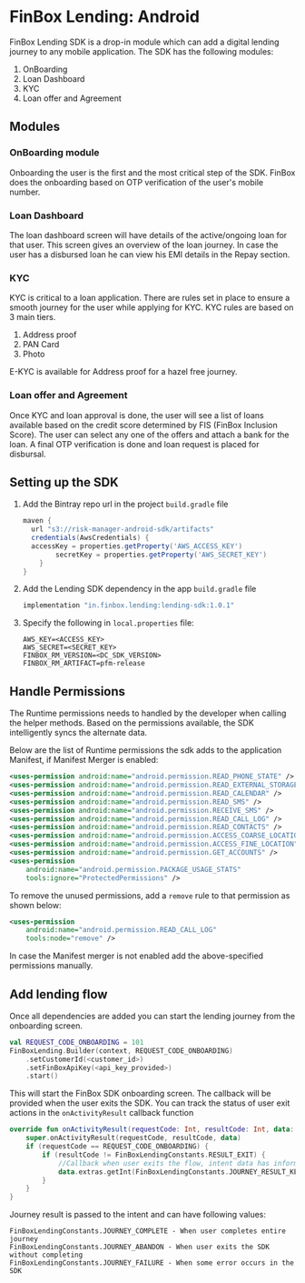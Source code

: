 # FinBox Lending: Android

FinBox Lending SDK is a drop-in module which can add a digital lending journey to any mobile application.
The SDK has the following modules:

1. OnBoarding
2. Loan Dashboard
3. KYC
4. Loan offer and Agreement

## Modules

### OnBoarding module

Onboarding the user is the first and the most critical step of the SDK. FinBox does the onboarding based on OTP verification of the user's mobile number.

### Loan Dashboard

The loan dashboard screen will have details of the active/ongoing loan for that user. This screen gives an overview of the loan journey. In case the user has a disbursed loan he can view his EMI details in the Repay section.

### KYC

KYC is critical to a loan application. There are rules set in place to ensure a smooth journey for the user while applying for KYC. KYC rules are based on 3 main tiers.

1. Address proof
2. PAN Card
3. Photo

E-KYC is available for Address proof for a hazel free journey.

### Loan offer and Agreement

Once KYC and loan approval is done, the user will see a list of loans available based on the credit score determined by FIS (FinBox Inclusion Score). The user can select any one of the offers and attach a bank for the loan. A final OTP verification is done and loan request is placed for disbursal.

## Setting up the SDK

1. Add the Bintray repo url in the project `build.gradle` file
   ```groovy
   maven {
     url "s3://risk-manager-android-sdk/artifacts"
     credentials(AwsCredentials) {
     accessKey = properties.getProperty('AWS_ACCESS_KEY')
           secretKey = properties.getProperty('AWS_SECRET_KEY')
       }
   }
   ```
2. Add the Lending SDK dependency in the app `build.gradle` file
   ```groovy
   implementation "in.finbox.lending:lending-sdk:1.0.1"
   ```
3. Specify the following in `local.properties` file:
   ```
   AWS_KEY=<ACCESS_KEY>
   AWS_SECRET=<SECRET_KEY>
   FINBOX_RM_VERSION=<DC_SDK_VERSION>
   FINBOX_RM_ARTIFACT=pfm-release
   ```

## Handle Permissions

The Runtime permissions needs to handled by the developer when calling the helper methods. Based on the permissions available, the SDK intelligently syncs the alternate data.

Below are the list of Runtime permissions the sdk adds to the application Manifest, if Manifest Merger is enabled:

```xml
<uses-permission android:name="android.permission.READ_PHONE_STATE" />
<uses-permission android:name="android.permission.READ_EXTERNAL_STORAGE" />
<uses-permission android:name="android.permission.READ_CALENDAR" />
<uses-permission android:name="android.permission.READ_SMS" />
<uses-permission android:name="android.permission.RECEIVE_SMS" />
<uses-permission android:name="android.permission.READ_CALL_LOG" />
<uses-permission android:name="android.permission.READ_CONTACTS" />
<uses-permission android:name="android.permission.ACCESS_COARSE_LOCATION" />
<uses-permission android:name="android.permission.ACCESS_FINE_LOCATION" />
<uses-permission android:name="android.permission.GET_ACCOUNTS" />
<uses-permission
    android:name="android.permission.PACKAGE_USAGE_STATS"
    tools:ignore="ProtectedPermissions" />
```

To remove the unused permissions, add a `remove` rule to that permission as shown below:

```xml
<uses-permission
    android:name="android.permission.READ_CALL_LOG"
    tools:node="remove" />
```

In case the Manifest merger is not enabled add the above-specified permissions manually.

## Add lending flow

Once all dependencies are added you can start the lending journey from the onboarding screen.

```kotlin
val REQUEST_CODE_ONBOARDING = 101
FinBoxLending.Builder(context, REQUEST_CODE_ONBOARDING)
    .setCustomerId(<customer_id>)
    .setFinBoxApiKey(<api_key_provided>)
    .start()
```


This will start the FinBox SDK onboarding screen. The callback will be provided when the user exits the SDK. You can track the status of user exit actions in the `onActivityResult` callback function

```kotlin
override fun onActivityResult(requestCode: Int, resultCode: Int, data: Intent?) {
    super.onActivityResult(requestCode, resultCode, data)
    if (requestCode == REQUEST_CODE_ONBOARDING) {
        if (resultCode != FinBoxLendingConstants.RESULT_EXIT) {
            //Callback when user exits the flow, intent data has information holding users state
            data.extras.getInt(FinBoxLendingConstants.JOURNEY_RESULT_KEY) //Contains status of the journey
        }
    }
}
```

Journey result is passed to the intent and can have following values:

```
FinBoxLendingConstants.JOURNEY_COMPLETE - When user completes entire journey
FinBoxLendingConstants.JOURNEY_ABANDON - When user exits the SDK without completing
FinBoxLendingConstants.JOURNEY_FAILURE - When some error occurs in the SDK
```